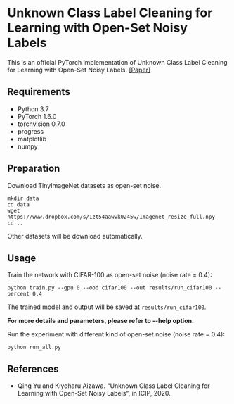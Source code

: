 # Unknown Class Label Cleaning for Learning with Open-Set Noisy Labels
This is an official PyTorch implementation of Unknown Class Label Cleaning for Learning with Open-Set Noisy Labels. [[Paper]](https://ieeexplore.ieee.org/document/9190652)


## Requirements
- Python 3.7
- PyTorch 1.6.0
- torchvision 0.7.0
- progress
- matplotlib
- numpy

## Preparation
Download TinyImageNet datasets as open-set noise.

```
mkdir data
cd data
wget https://www.dropbox.com/s/1zt54aawvk0245w/Imagenet_resize_full.npy
cd ..
```
Other datasets will be download automatically.

## Usage
Train the network with CIFAR-100 as open-set noise (noise rate = 0.4):
 
```
python train.py --gpu 0 --ood cifar100 --out results/run_cifar100 --percent 0.4
```

The trained model and output will be saved at `results/run_cifar100`.

**For more details and parameters, please refer to --help option.**

Run the experiment with different kind of open-set noise (noise rate = 0.4):

```
python run_all.py
```

## References
- Qing Yu and Kiyoharu Aizawa. "Unknown Class Label Cleaning for Learning with Open-Set Noisy Labels", in ICIP, 2020.